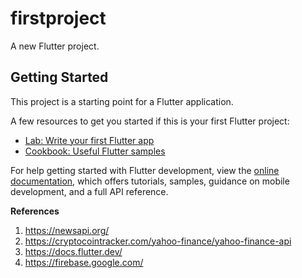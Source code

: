 # firstproject

A new Flutter project.

## Getting Started

This project is a starting point for a Flutter application.

A few resources to get you started if this is your first Flutter project:

- [Lab: Write your first Flutter app](https://docs.flutter.dev/get-started/codelab)
- [Cookbook: Useful Flutter samples](https://docs.flutter.dev/cookbook)

For help getting started with Flutter development, view the
[online documentation](https://docs.flutter.dev/), which offers tutorials,
samples, guidance on mobile development, and a full API reference.


**References**
1) https://newsapi.org/
2) https://cryptocointracker.com/yahoo-finance/yahoo-finance-api
3) https://docs.flutter.dev/
4) https://firebase.google.com/
   
